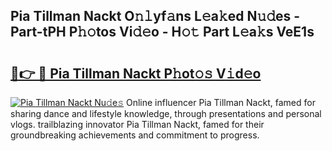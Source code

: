## Pia Tillman Nackt O𝚗𝚕yf𝚊ns L𝚎a𝚔ed N𝚞𝚍es - Part-tPH P𝚑𝚘tos Vi𝚍𝚎o - H𝚘𝚝 Part L𝚎a𝚔s VeE1s

# <h2><a href="http://kfeman6.oniu.top/?m=Pia+Tillman+Nackt">🔗👉 🔴 Pia Tillman Nackt P𝚑ot𝚘𝚜 V𝚒d𝚎o</a></h2>

[![Pia Tillman Nackt Nu𝚍e𝚜](https://i.imgur.com/0qMVB7G.gif)](http://kfeman6.oniu.top/?m=Pia+Tillman+Nackt)
Online influencer Pia Tillman Nackt, famed for sharing dance and lifestyle knowledge, through presentations and personal vlogs. trailblazing innovator Pia Tillman Nackt, famed for their groundbreaking achievements and commitment to progress.  
